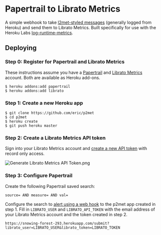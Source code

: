 # Papertrail to Librato Metrics

A simple webhook to take [l2met-styled messages][l2met] (generally logged from
Heroku) and send them to Librato Metrics. Built specifically for use with the
Heroku Labs
[log-runtime-metrics][log-runtime-metrics].

[l2met]: https://github.com/ryandotsmith/l2met
[log-runtime-metrics]: https://devcenter.heroku.com/articles/log-runtime-metrics

## Deploying

### Step 0: Register for Papertrail and Librato Metrics

These instructions assume you have a [Papertrail][papertrail] and
[Librato Metrics][librato-metrics] account. Both are available as Heroku
add-ons.

    $ heroku addons:add papertrail
    $ heroku addons:add librato

### Step 1: Create a new Heroku app

    $ git clone https://github.com/eric/p2met
    $ cd p2met
    $ heroku create
    $ git push heroku master

### Step 2: Create a Librato Metrics API token

Sign into your Librato Metrics account and
[create a new API token][librato-api-token] with record only access.

![Generate Librato Metrics API Token.png](http://cl.ly/image/422k2g363z0i/Generate%20Librato%20Metrics%20API%20Token.png)

### Step 3: Configure Papertrail

Create the following Papertrail saved search:

    source= AND measure= AND val=

Configure the search to [alert using a web hook][papertrail-webhook] to the
p2met app created in step 1. Fill in `LIBRATO_USER` and `LIBRATO_API_TOKEN`
with the email address of your Librato Metrics account and the token created
in step 2.

    https://snowing-forest-293.herokuapp.com/submit?librato_user=LIBRATO_USER&librato_token=LIBRATO_TOKEN

[papertrail]: https://papertrailapp.com
[librato-metrics]: https://metrics.librato.com
[librato-api-token]: https://metrics.librato.com/account#api_tokens
[papertrail-webhook]: http://help.papertrailapp.com/kb/how-it-works/web-hooks
